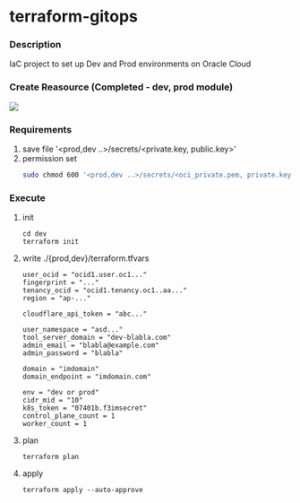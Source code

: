 # terraform-gitops

### Description
IaC project to set up Dev and Prod environments on Oracle Cloud

### Create Reasource (Completed - dev, prod module)

<image src="./images/image.png">


### Requirements

1. save file '<prod,dev ..>/secrets/<private.key, public.key>'
2. permission set 
   ```bash
   sudo chmod 600 '<prod,dev ..>/secrets/<oci_private.pem, private.key, public.key>'
   ```
### Execute
1. init
   ```shell
   cd dev
   terraform init
   ```
2. write ./{prod,dev}/terraform.tfvars
   ```text
   user_ocid = "ocid1.user.oc1..."
   fingerprint = "..."
   tenancy_ocid = "ocid1.tenancy.oc1..aa..."
   region = "ap-..."
   
   cloudflare_api_token = "abc..."
   
   user_namespace = "asd..."
   tool_server_domain = "dev-blabla.com"
   admin_email = "blabla@example.com"
   admin_password = "blabla"
   
   domain = "imdomain"
   domain_endpoint = "imdomain.com"
   
   env = "dev or prod"
   cidr_mid = "10"
   k8s_token = "07401b.f3imsecret"
   control_plane_count = 1
   worker_count = 1
   ```
3. plan
   ```shell
   terraform plan
   ```
4. apply
   ```shell
   terraform apply --auto-approve
   ```